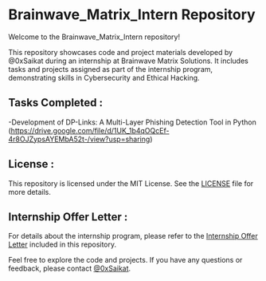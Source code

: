 # Brainwave_Matrix_Intern Repository
Welcome to the Brainwave_Matrix_Intern repository!

This repository showcases code and project materials developed by @0xSaikat during an internship at Brainwave Matrix Solutions. It includes tasks and projects assigned as part of the internship program, demonstrating skills in Cybersecurity and Ethical Hacking.

## Tasks Completed :
-Development of DP-Links: A Multi-Layer Phishing Detection Tool in Python
(https://drive.google.com/file/d/1UK_1b4qOQcEf-4r8OJZypsAYEMbA52t-/view?usp=sharing)
## License :
This repository is licensed under the MIT License. See the [LICENSE](./LICENSE) file for more details.

## Internship Offer Letter :
For details about the internship program, please refer to the [Internship Offer Letter](./Internship_Offer_Letter.pdf) included in this repository.

Feel free to explore the code and projects. If you have any questions or feedback, please contact [@0xSaikat](https://www.linkedin.com/in/0xSaikat/).
